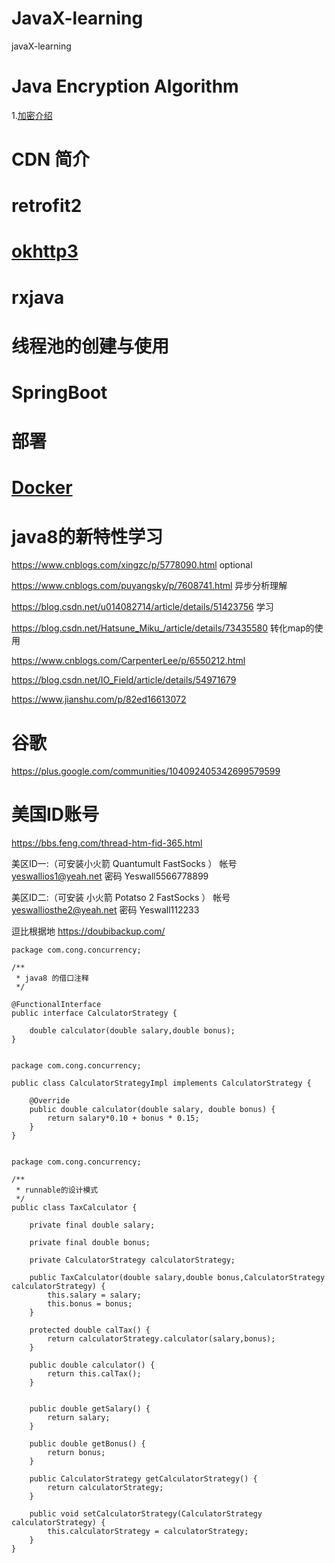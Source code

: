 # JavaX-learning
javaX-learning



# Java Encryption Algorithm

1.[加密介绍](https://github.com/Letitmiss/JavaX-learning/blob/master/blog/Encryption/01.Encryption.md)

# CDN 简介

# retrofit2

# [okhttp3](https://github.com/Letitmiss/JavaX-learning/blob/master/blog/okhttp/1.okhttp.md)

# rxjava

# 线程池的创建与使用

# SpringBoot


# 部署

# [Docker](https://github.com/Letitmiss/JavaX-learning/blob/master/blog/docker/1.docker.md)



# java8的新特性学习 
https://www.cnblogs.com/xingzc/p/5778090.html optional

https://www.cnblogs.com/puyangsky/p/7608741.html 异步分析理解
 
https://blog.csdn.net/u014082714/article/details/51423756   学习

https://blog.csdn.net/Hatsune_Miku_/article/details/73435580 转化map的使用

https://www.cnblogs.com/CarpenterLee/p/6550212.html

https://blog.csdn.net/IO_Field/article/details/54971679

https://www.jianshu.com/p/82ed16613072

# 谷歌
https://plus.google.com/communities/104092405342699579599

# 美国ID账号

https://bbs.feng.com/thread-htm-fid-365.html

美区ID一:（可安装小火箭 Quantumult FastSocks ）
帐号	yeswallios1@yeah.net
密码	Yeswall5566778899

美区ID二:（可安装 小火箭 Potatso 2 FastSocks ）
帐号	yeswalliosthe2@yeah.net
密码	Yeswall112233

逗比根据地
https://doubibackup.com/


```
package com.cong.concurrency;

/**
 * java8 的借口注释
 */

@FunctionalInterface
public interface CalculatorStrategy {

    double calculator(double salary,double bonus);
}


package com.cong.concurrency;

public class CalculatorStrategyImpl implements CalculatorStrategy {

    @Override
    public double calculator(double salary, double bonus) {
        return salary*0.10 + bonus * 0.15;
    }
}


package com.cong.concurrency;

/**
 * runnable的设计模式
 */
public class TaxCalculator {

    private final double salary;

    private final double bonus;

    private CalculatorStrategy calculatorStrategy;

    public TaxCalculator(double salary,double bonus,CalculatorStrategy calculatorStrategy) {
        this.salary = salary;
        this.bonus = bonus;
    }

    protected double calTax() {
        return calculatorStrategy.calculator(salary,bonus);
    }

    public double calculator() {
        return this.calTax();
    }


    public double getSalary() {
        return salary;
    }

    public double getBonus() {
        return bonus;
    }

    public CalculatorStrategy getCalculatorStrategy() {
        return calculatorStrategy;
    }

    public void setCalculatorStrategy(CalculatorStrategy calculatorStrategy) {
        this.calculatorStrategy = calculatorStrategy;
    }
}
```
